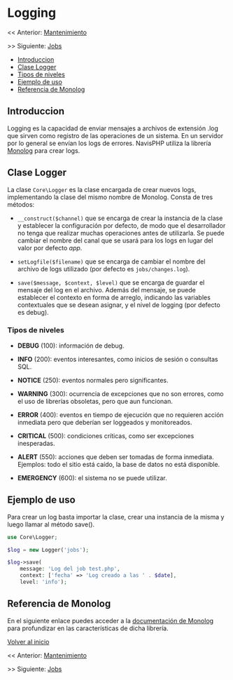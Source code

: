 # Logging

<< Anterior: [Mantenimiento](mantenimiento.md)

\>> Siguiente: [Jobs](jobs.md)

-   [Introduccion](#introduccion)
-   [Clase Logger](#clase-logger)
-   [Tipos de niveles](#tipos-de-niveles)
-   [Ejemplo de uso](#ejemplo-de-uso)
-   [Referencia de Monolog](#referencia-de-monolog)

## Introduccion

Logging es la capacidad de enviar mensajes a archivos de extensión .log que sirven como registro de las operaciones de un sistema. En un servidor por lo general se envían los logs de errores. NavisPHP utiliza la librería [Monolog](https://github.com/Seldaek/monolog) para crear logs.

## Clase Logger

La clase `Core\Logger` es la clase encargada de crear nuevos logs, implementando la clase del mismo nombre de Monolog. Consta de tres métodos:

-   `__construct($channel)` que se encarga de crear la instancia de la clase y establecer la configuración por defecto, de modo que el desarrollador no tenga que realizar muchas operaciones antes de utilizarla. Se puede cambiar el nombre del canal que se usará para los logs en lugar del valor por defecto _app_.

-   `setLogfile($filename)` que se encarga de cambiar el nombre del archivo de logs utilizado (por defecto es `jobs/changes.log`).

-   `save($message, $context, $level)` que se encarga de guardar el mensaje del log en el archivo. Además del mensaje, se puede establecer el contexto en forma de arreglo, indicando las variables contextuales que se desean asignar, y el nivel de logging (por defecto es debug).

### Tipos de niveles

-   **DEBUG** (100): información de debug.

-   **INFO** (200): eventos interesantes, como inicios de sesión o consultas SQL.

-   **NOTICE** (250): eventos normales pero significantes.

-   **WARNING** (300): ocurrencia de excepciones que no son errores, como el uso de librerías obsoletas, pero que aun funcionan.

-   **ERROR** (400): eventos en tiempo de ejecución que no requieren acción inmediata pero que deberían ser loggeados y monitoreados.

-   **CRITICAL** (500): condiciones críticas, como ser excepciones inesperadas.

-   **ALERT** (550): acciones que deben ser tomadas de forma inmediata. Ejemplos: todo el sitio está caído, la base de datos no está disponible.

-   **EMERGENCY** (600): el sistema no se puede utilizar.

## Ejemplo de uso

Para crear un log basta importar la clase, crear una instancia de la misma y luego llamar al método save().

```php
use Core\Logger;

$log = new Logger('jobs');

$log->save(
    message: 'Log del job test.php',
    context: ['fecha' => 'Log creado a las ' . $date],
    level: 'info');
```

## Referencia de Monolog

En el siguiente enlace puedes acceder a la [documentación de Monolog](https://github.com/Seldaek/monolog/blob/main/doc/01-usage.md) para profundizar en las características de dicha librería.

[Volver al inicio](#logging)

<< Anterior: [Mantenimiento](mantenimiento.md)

\>> Siguiente: [Jobs](jobs.md)
